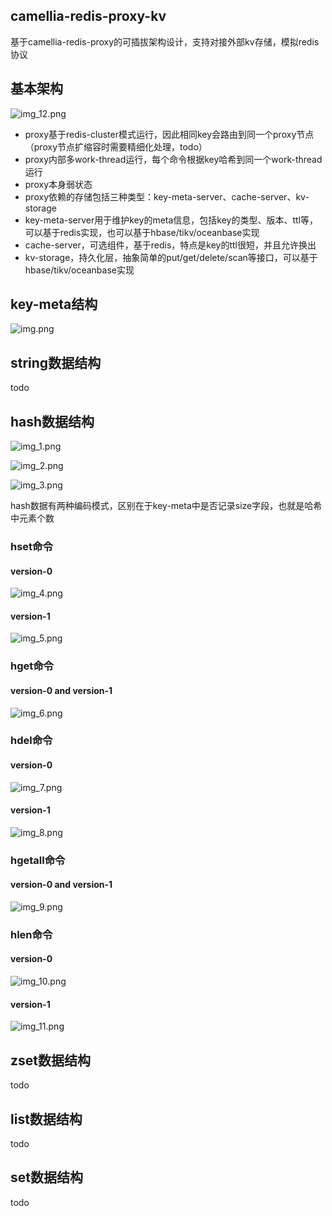 
## camellia-redis-proxy-kv

基于camellia-redis-proxy的可插拔架构设计，支持对接外部kv存储，模拟redis协议

## 基本架构

![img_12.png](img_12.png)

* proxy基于redis-cluster模式运行，因此相同key会路由到同一个proxy节点（proxy节点扩缩容时需要精细化处理，todo）
* proxy内部多work-thread运行，每个命令根据key哈希到同一个work-thread运行
* proxy本身弱状态
* proxy依赖的存储包括三种类型：key-meta-server、cache-server、kv-storage
* key-meta-server用于维护key的meta信息，包括key的类型、版本、ttl等，可以基于redis实现，也可以基于hbase/tikv/oceanbase实现
* cache-server，可选组件，基于redis，特点是key的ttl很短，并且允许换出
* kv-storage，持久化层，抽象简单的put/get/delete/scan等接口，可以基于hbase/tikv/oceanbase实现

## key-meta结构

![img.png](img.png)

## string数据结构

todo

## hash数据结构

![img_1.png](img_1.png)

![img_2.png](img_2.png)

![img_3.png](img_3.png)

hash数据有两种编码模式，区别在于key-meta中是否记录size字段，也就是哈希中元素个数

### hset命令

#### version-0

![img_4.png](img_4.png)

#### version-1

![img_5.png](img_5.png)

### hget命令

#### version-0 and version-1

![img_6.png](img_6.png)

### hdel命令

#### version-0

![img_7.png](img_7.png)

#### version-1

![img_8.png](img_8.png)

### hgetall命令

#### version-0 and version-1

![img_9.png](img_9.png)

### hlen命令

#### version-0

![img_10.png](img_10.png)

#### version-1

![img_11.png](img_11.png)

## zset数据结构

todo

## list数据结构

todo

## set数据结构

todo